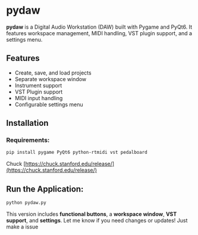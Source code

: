 # pydaw

**pydaw** is a Digital Audio Workstation (DAW) built with Pygame and PyQt6. It features workspace management, MIDI handling, VST plugin support, and a settings menu.

## Features
- Create, save, and load projects
- Separate workspace window
- Instrument support
- VST Plugin support
- MIDI input handling
- Configurable settings menu

## Installation
### Requirements:
```bash
pip install pygame PyQt6 python-rtmidi vst pedalboard
```
Chuck
[https://chuck.stanford.edu/release/](https://chuck.stanford.edu/release/)

## Run the Application:

```bash
python pydaw.py
```

This version includes **functional buttons**, a **workspace window**, **VST support**, and **settings**. Let me know if you need changes or updates! Just make a issue
